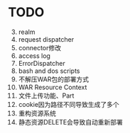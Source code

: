 # TODO
3. realm
4. request dispatcher
5. connector修改
6. access log
7. ErrorDispatcher
8. bash and dos scripts
9. 不解压WAR包的部署方式
10. WAR Resource Context
13. 文件上传功能、Part
15. cookie因为路径不同导致生成了多个
16. 重构资源系统
17. 静态资源DELETE会导致自动重新部署
